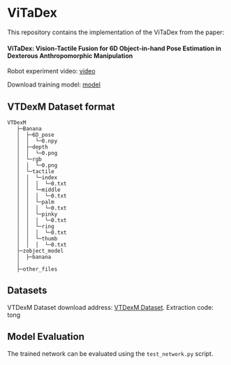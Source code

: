 # ViTaDex

This repository contains the implementation of the ViTaDex from the paper:

#### ViTaDex: Vision-Tactile Fusion for 6D Object-in-hand Pose Estimation in Dexterous Anthropomorphic Manipulation

Robot experiment video: [video](https://youtu.be/uyL60vQR2CI)

Download training model: [model](https://drive.google.com/file/d/13FrZcWP7Ic8xJnmI3OBlFyJ6vXQBt-Sp/view?usp=drive_link)


## VTDexM Dataset format
```
VTDexM
   ├─Banana
   │  ├─6D_pose
   │  │  └─0.npy
   │  ├─depth
   │  │  └─0.png
   │  └─rgb
   │  │  └─0.png
   │  └─tactile
   │  │  └─index
   │  │  │  └─0.txt
   │  │  └─middle
   │  │  │  └─0.txt
   │  │  └─palm
   │  │  │  └─0.txt
   │  │  └─pinky
   │  │  │  └─0.txt
   │  │  └─ring
   │  │  │  └─0.txt
   │  │  └─thumb
   │  │  │  └─0.txt
   ├─zobject_model
   │  ├─banana
   │  
   ├─other_files
   ```


## Datasets

VTDexM Dataset download address: [VTDexM Dataset](https://pan.baidu.com/s/1cMhLEsjy4v2Xl66AQE1gbA).
Extraction code: tong


## Model Evaluation

The trained network can be evaluated using the `test_network.py` script.


